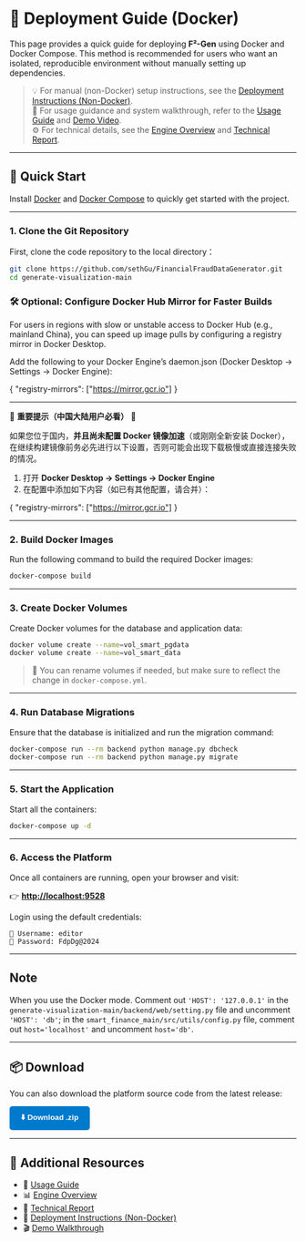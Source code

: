 
# 🐳 Deployment Guide (Docker)

This page provides a quick guide for deploying **F²-Gen** using Docker and Docker Compose. This method is recommended for users who want an isolated, reproducible environment without manually setting up dependencies.

> 💡 For manual (non-Docker) setup instructions, see the [Deployment Instructions (Non-Docker)](deploy.html).  
> 📘 For usage guidance and system walkthrough, refer to the [Usage Guide](usage.html) and [Demo Video](demo.html).  
> ⚙️ For technical details, see the [Engine Overview](engine.html) and [Technical Report](technical.html).

---

## 🚀 Quick Start

 Install [Docker](https://www.docker.com/) and [Docker Compose](https://docs.docker.com/compose/install/) to quickly get started with the project.

---

### 1. Clone the Git Repository

First, clone the code repository to the local directory：

```bash
git clone https://github.com/sethGu/FinancialFraudDataGenerator.git
cd generate-visualization-main
```


### 🛠 Optional: Configure Docker Hub Mirror for Faster Builds
For users in regions with slow or unstable access to Docker Hub (e.g., mainland China), you can speed up image pulls by configuring a registry mirror in Docker Desktop.

Add the following to your Docker Engine’s daemon.json (Docker Desktop → Settings → Docker Engine):

{
  "registry-mirrors": ["https://mirror.gcr.io"]
}

---

🚨 **重要提示（中国大陆用户必看）** 🚨

如果您位于国内，**并且尚未配置 Docker 镜像加速**（或刚刚全新安装 Docker），在继续构建镜像前务必先进行以下设置，否则可能会出现下载极慢或直接连接失败的情况。

1. 打开 **Docker Desktop → Settings → Docker Engine**  
2. 在配置中添加如下内容（如已有其他配置，请合并）：


{
  "registry-mirrors": ["https://mirror.gcr.io"]
}

---

### 2. Build Docker Images

Run the following command to build the required Docker images:

```bash
docker-compose build
```

---

### 3. Create Docker Volumes

Create Docker volumes for the database and application data:

```bash
docker volume create --name=vol_smart_pgdata
docker volume create --name=vol_smart_data
```

> 📌 You can rename volumes if needed, but make sure to reflect the change in `docker-compose.yml`.

---

### 4. Run Database Migrations

Ensure that the database is initialized and run the migration command:

```bash
docker-compose run --rm backend python manage.py dbcheck
docker-compose run --rm backend python manage.py migrate
```

---

### 5. Start the Application
Start all the containers:

```bash
docker-compose up -d
```

---

### 6. Access the Platform

Once all containers are running, open your browser and visit:

👉 **[http://localhost:9528](http://localhost:9528)**

Login using the default credentials:

```text
🔐 Username: editor
🔐 Password: FdpDg@2024
```

---

## Note

When you use the Docker mode. Comment out `'HOST': '127.0.0.1'` in the `generate-visualization-main/backend/web/setting.py` file and uncomment `'HOST': 'db'`; in the `smart_finance_main/src/utils/config.py` file, comment out `host='localhost'` and uncomment `host='db'`.

---

## 📦 Download

You can also download the platform source code from the latest release:

<div style="margin-top: 1em; margin-bottom: 1em;">
  <a href="https://github.com/sethGu/FinancialFraudDataGenerator/releases/download/v1.0/F2Gen-v1.0.zip" style="text-decoration: none;">
    <button style="background-color: #007acc; color: white; padding: 10px 20px; border: none; border-radius: 5px; font-weight: bold;">
      ⬇️ Download .zip
    </button>
  </a>
</div>

---

## 🧩 Additional Resources

- 📘 [Usage Guide](usage.html)  
- 📊 [Engine Overview](engine.html)  
- 📄 [Technical Report](technical.html)  
- 🔧 [Deployment Instructions (Non-Docker)](deploy.html)  
- 🎬 [Demo Walkthrough](demo.html)
